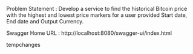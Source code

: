 Problem Statement : 
Develop a service to find the historical Bitcoin price with the highest and lowest  price markers for a user provided Start date, End date and Output Currency.


Swagger Home URL : http://localhost:8080/swagger-ui/index.html

tempchanges

